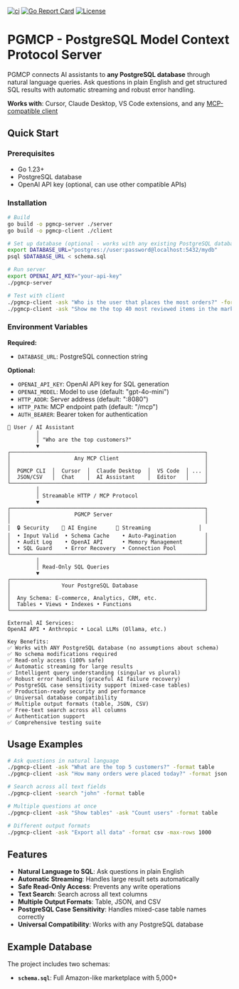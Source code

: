 [![ci](https://github.com/subnetmarco/pgmcp/actions/workflows/ci.yml/badge.svg)](https://github.com/subnetmarco/pgmcp/actions/workflows/ci.yml)
[![Go Report Card](https://goreportcard.com/badge/github.com/subnetmarco/pgmcp)](https://goreportcard.com/report/github.com/subnetmarco/pgmcp)
[![License](https://img.shields.io/badge/License-Apache%202.0-blue.svg)](https://opensource.org/licenses/Apache-2.0)

# PGMCP - PostgreSQL Model Context Protocol Server

PGMCP connects AI assistants to **any PostgreSQL database** through natural language queries. Ask questions in plain English and get structured SQL results with automatic streaming and robust error handling.

**Works with**: Cursor, Claude Desktop, VS Code extensions, and any [MCP-compatible client](https://modelcontextprotocol.io/)

## Quick Start

### Prerequisites
- Go 1.23+
- PostgreSQL database
- OpenAI API key (optional, can use other compatible APIs)

### Installation

```bash
# Build
go build -o pgmcp-server ./server
go build -o pgmcp-client ./client

# Set up database (optional - works with any existing PostgreSQL database)
export DATABASE_URL="postgres://user:password@localhost:5432/mydb"
psql $DATABASE_URL < schema.sql

# Run server
export OPENAI_API_KEY="your-api-key"
./pgmcp-server

# Test with client
./pgmcp-client -ask "Who is the user that places the most orders?" -format table
./pgmcp-client -ask "Show me the top 40 most reviewed items in the marketplace" -format table
```

### Environment Variables

**Required:**
- `DATABASE_URL`: PostgreSQL connection string

**Optional:**
- `OPENAI_API_KEY`: OpenAI API key for SQL generation
- `OPENAI_MODEL`: Model to use (default: "gpt-4o-mini")
- `HTTP_ADDR`: Server address (default: ":8080")
- `HTTP_PATH`: MCP endpoint path (default: "/mcp")
- `AUTH_BEARER`: Bearer token for authentication

```
👤 User / AI Assistant
         │
         │ "Who are the top customers?"
         ▼
┌─────────────────────────────────────────────────────────────┐
│                    Any MCP Client                           │
│                                                             │
│  PGMCP CLI  │  Cursor  │  Claude Desktop  │  VS Code  │ ... │
│  JSON/CSV   │  Chat    │  AI Assistant    │  Editor   │     │
└─────────────────────────────────────────────────────────────┘
         │
         │ Streamable HTTP / MCP Protocol
         ▼
┌─────────────────────────────────────────────────────────────┐
│                    PGMCP Server                             │
│                                                             │
│  🔒 Security    🧠 AI Engine      🌊 Streaming               │
│  • Input Valid  • Schema Cache    • Auto-Pagination         │
│  • Audit Log    • OpenAI API      • Memory Management       │
│  • SQL Guard    • Error Recovery  • Connection Pool         │
└─────────────────────────────────────────────────────────────┘
         │
         │ Read-Only SQL Queries
         ▼
┌─────────────────────────────────────────────────────────────┐
│                Your PostgreSQL Database                     │
│                                                             │
│  Any Schema: E-commerce, Analytics, CRM, etc.               │
│  Tables • Views • Indexes • Functions                       │
└─────────────────────────────────────────────────────────────┘

External AI Services:
OpenAI API • Anthropic • Local LLMs (Ollama, etc.)

Key Benefits:
✅ Works with ANY PostgreSQL database (no assumptions about schema)
✅ No schema modifications required  
✅ Read-only access (100% safe)
✅ Automatic streaming for large results
✅ Intelligent query understanding (singular vs plural)
✅ Robust error handling (graceful AI failure recovery)
✅ PostgreSQL case sensitivity support (mixed-case tables)
✅ Production-ready security and performance
✅ Universal database compatibility
✅ Multiple output formats (table, JSON, CSV)
✅ Free-text search across all columns
✅ Authentication support
✅ Comprehensive testing suite
```

## Usage Examples

```bash
# Ask questions in natural language
./pgmcp-client -ask "What are the top 5 customers?" -format table
./pgmcp-client -ask "How many orders were placed today?" -format json

# Search across all text fields
./pgmcp-client -search "john" -format table

# Multiple questions at once
./pgmcp-client -ask "Show tables" -ask "Count users" -format table

# Different output formats
./pgmcp-client -ask "Export all data" -format csv -max-rows 1000
```

## Features

- **Natural Language to SQL**: Ask questions in plain English
- **Automatic Streaming**: Handles large result sets automatically  
- **Safe Read-Only Access**: Prevents any write operations
- **Text Search**: Search across all text columns
- **Multiple Output Formats**: Table, JSON, and CSV
- **PostgreSQL Case Sensitivity**: Handles mixed-case table names correctly
- **Universal Compatibility**: Works with any PostgreSQL database

## Example Database

The project includes two schemas:
- **`schema.sql`**: Full Amazon-like marketplace with 5,000+ 